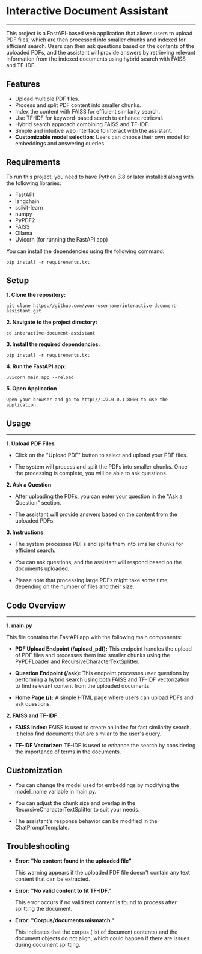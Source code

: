 # Interactive Document Assistant

---

This project is a FastAPI-based web application that allows users to upload PDF files, which are then processed into smaller chunks and indexed for efficient search. Users can then ask questions based on the contents of the uploaded PDFs, and the assistant will provide answers by retrieving relevant information from the indexed documents using hybrid search with FAISS and TF-IDF.

## Features

- Upload multiple PDF files.
- Process and split PDF content into smaller chunks.
- Index the content with FAISS for efficient similarity search.
- Use TF-IDF for keyword-based search to enhance retrieval.
- Hybrid search approach combining FAISS and TF-IDF.
- Simple and intuitive web interface to interact with the assistant.
-  **Customizable model selection**: Users can choose their own model for embeddings and answering queries.


## Requirements

To run this project, you need to have Python 3.8 or later installed along with the following libraries:

- FastAPI
- langchain
- scikit-learn
- numpy
- PyPDF2
- FAISS
- Ollama
- Uvicorn (for running the FastAPI app)

You can install the dependencies using the following command:

```
pip install -r requirements.txt

```

## Setup

**1. Clone the repository:**
```
git clone https://github.com/your-username/interactive-document-assistant.git
```

**2. Navigate to the project directory:**
```
cd interactive-document-assistant

```

**3. Install the required dependencies:**
```
pip install -r requirements.txt
```

**4. Run the FastAPI app:**
```
uvicorn main:app --reload

```

**5. Open Application**
```
Open your browser and go to http://127.0.0.1:8000 to use the application.
```

## Usage

---

**1. Upload PDF Files**

* Click on the "Upload PDF" button to select and upload your PDF files.

* The system will process and split the PDFs into smaller chunks. Once the processing is complete, you will be able to ask questions.

**2. Ask a Question**

* After uploading the PDFs, you can enter your question in the "Ask a Question" section.

* The assistant will provide answers based on the content from the uploaded PDFs.

**3. Instructions**

* The system processes PDFs and splits them into smaller chunks for efficient search.

* You can ask questions, and the assistant will respond based on the documents uploaded.

* Please note that processing large PDFs might take some time, depending on the number of files and their size.

## Code Overview

---

**1. main.py**

This file contains the FastAPI app with the following main components:

* **PDF Upload Endpoint (/upload_pdf):** This endpoint handles the upload of PDF files and processes them into smaller chunks using the PyPDFLoader and RecursiveCharacterTextSplitter.

* **Question Endpoint (/ask):** This endpoint processes user questions by performing a hybrid search using both FAISS and TF-IDF vectorization to find relevant content from the uploaded documents.

* **Home Page (/):** A simple HTML page where users can upload PDFs and ask questions.

**2. FAISS and TF-IDF**

* **FAISS Index:** FAISS is used to create an index for fast similarity search. It helps find documents that are similar to the user's query.

* **TF-IDF Vectorizer:** TF-IDF is used to enhance the search by considering the importance of terms in the documents.

## Customization

* You can change the model used for embeddings by modifying the model_name variable in main.py.

* You can adjust the chunk size and overlap in the RecursiveCharacterTextSplitter to suit your needs.

* The assistant's response behavior can be modified in the ChatPromptTemplate.

## Troubleshooting

* **Error: "No content found in the uploaded file"**

  This warning appears if the uploaded PDF file doesn't contain any text content that can be extracted.

* **Error: "No valid content to fit TF-IDF."**

  This error occurs if no valid text content is found to process after splitting the document.

* **Error: "Corpus/documents mismatch."**

  This indicates that the corpus (list of document contents) and the document objects do not align, which could happen if there are issues during document splitting.




